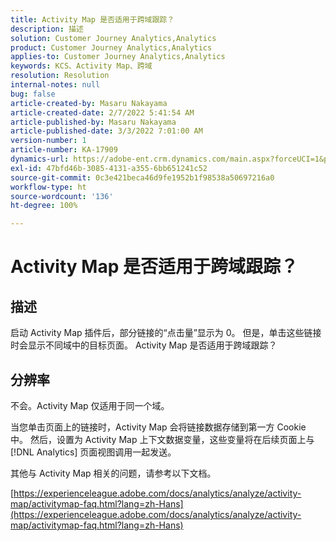 ```yaml
---
title: Activity Map 是否适用于跨域跟踪？
description: 描述
solution: Customer Journey Analytics,Analytics
product: Customer Journey Analytics,Analytics
applies-to: Customer Journey Analytics,Analytics
keywords: KCS、Activity Map、跨域
resolution: Resolution
internal-notes: null
bug: false
article-created-by: Masaru Nakayama
article-created-date: 2/7/2022 5:41:54 AM
article-published-by: Masaru Nakayama
article-published-date: 3/3/2022 7:01:00 AM
version-number: 1
article-number: KA-17909
dynamics-url: https://adobe-ent.crm.dynamics.com/main.aspx?forceUCI=1&pagetype=entityrecord&etn=knowledgearticle&id=a7d676a3-d887-ec11-93b0-002248083412
exl-id: 47bfd46b-3085-4131-a355-6bb651241c52
source-git-commit: 0c3e421beca46d9fe1952b1f98538a50697216a0
workflow-type: ht
source-wordcount: '136'
ht-degree: 100%

---
```


# Activity Map 是否适用于跨域跟踪？

## 描述

启动 Activity Map 插件后，部分链接的“点击量”显示为 0。 但是，单击这些链接时会显示不同域中的目标页面。 Activity Map 是否适用于跨域跟踪？

## 分辨率


不会。Activity Map 仅适用于同一个域。

当您单击页面上的链接时，Activity Map 会将链接数据存储到第一方 Cookie 中。 然后，设置为 Activity Map 上下文数据变量，这些变量将在后续页面上与 [!DNL Analytics] 页面视图调用一起发送。

其他与 Activity Map 相关的问题，请参考以下文档。

[https://experienceleague.adobe.com/docs/analytics/analyze/activity-map/activitymap-faq.html?lang=zh-Hans](https://experienceleague.adobe.com/docs/analytics/analyze/activity-map/activitymap-faq.html?lang=zh-Hans)
